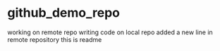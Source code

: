 # github_demo_repo
working on remote repo
writing code on local repo
added a new line in remote repository
this is readme
